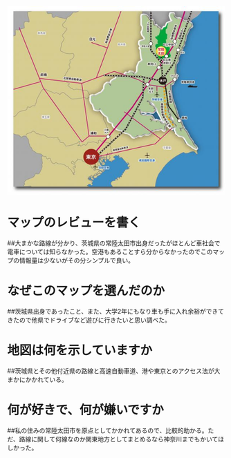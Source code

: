 ![Giddy adult in the snow](images/マップ.jpg)
# マップのレビューを書く
##大まかな路線が分かり、茨城県の常陸太田市出身だったがほとんど車社会で電車については知らなかった。空港もあることすら分からなかったのでこのマップの情報量は少ないがその分シンプルで良い。
# なぜこのマップを選んだのか
##茨城県出身であったこと、また、大学2年にもなり車も手に入れ余裕ができてきたので他県でドライブなど遊びに行きたいと思い調べた。
# 地図は何を示していますか
##茨城県とその他付近県の路線と高速自動車道、港や東京とのアクセス法が大まかにかかれている。
# 何が好きで、何が嫌いですか
##私の住みの常陸太田市を原点としてかかれてあるので、比較的助かる。ただ、路線に関して何線なのか関東地方としてまとめるなら神奈川までもかいてほしかった。